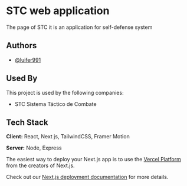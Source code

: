 
# STC web application

The page of STC it is an application for self-defense system

## Authors

- [@luifer991](https://www.github.com/octokatherine)


## Used By

This project is used by the following companies:

- STC Sistema Táctico de Combate


## Tech Stack

**Client:** React, Next js, TailwindCSS, Framer Motion

**Server:** Node, Express



The easiest way to deploy your Next.js app is to use the [Vercel Platform](https://vercel.com/new?utm_medium=default-template&filter=next.js&utm_source=create-next-app&utm_campaign=create-next-app-readme) from the creators of Next.js.

Check out our [Next.js deployment documentation](https://nextjs.org/docs/deployment) for more details.
